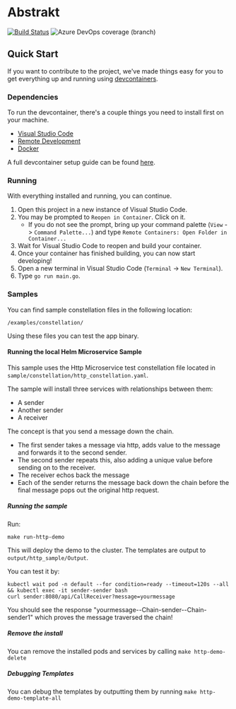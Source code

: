 # Abstrakt

[![Build Status](https://dev.azure.com/aussiedevcrew/Wormhole/_apis/build/status/microsoft.abstrakt?branchName=master)](https://dev.azure.com/aussiedevcrew/Wormhole/_build/latest?definitionId=20&branchName=master) ![Azure DevOps coverage (branch)](https://abstrakt-shields.azurewebsites.net/azure-devops/coverage/aussiedevcrew/Wormhole/20/master)

## Quick Start

If you want to contribute to the project, we've made things easy for you to get everything up and running using [devcontainers](https://code.visualstudio.com/docs/remote/containers).

### Dependencies

To run the devcontainer, there's a couple things you need to install first on your machine.

- [Visual Studio Code](https://code.visualstudio.com/)
- [Remote Development](https://marketplace.visualstudio.com/items?itemName=ms-vscode-remote.vscode-remote-extensionpack)
- [Docker](https://docs.docker.com/install/)

A full devcontainer setup guide can be found [here](https://code.visualstudio.com/docs/remote/containers#_getting-started).

### Running

With everything installed and running, you can continue.

1. Open this project in a new instance of Visual Studio Code.
2. You may be prompted to `Reopen in Container`. Click on it.
    - If you do not see the prompt, bring up your command palette (`View` -> `Command Palette...`) and type `Remote Containers: Open Folder in Container...`
3. Wait for Visual Studio Code to reopen and build your container.
4. Once your container has finished building, you can now start developing!
5. Open a new terminal in Visual Studio Code (`Terminal` -> `New Terminal`).
6. Type `go run main.go`.

### Samples

You can find sample constellation files in the following location:

`/examples/constellation/`

Using these files you can test the app binary. 

#### Running the local Helm Microservice Sample

This sample uses the Http Microservice test constellation file located in `sample/constellation/http_constellation.yaml`.

The sample will install three services with relationships between them:

- A sender
- Another sender
- A receiver

The concept is that you send a message down the chain. 

- The first sender takes a message via http, adds value to the message and forwards it to the second sender. 
- The second sender repeats this, also adding a unique value before sending on to the receiver. 
- The receiver echos back the message
- Each of the sender returns the message back down the chain before the final message pops out the original http request. 

##### Running the sample

Run:

`make run-http-demo`

This will deploy the demo to the cluster. The templates are output to `output/http_sample/Output`. 

You can test it by:

```
kubectl wait pod -n default --for condition=ready --timeout=120s --all && kubectl exec -it sender-sender bash
curl sender:8080/api/CallReceiver?message=yourmessage
```

You should see the response "yourmessage--Chain-sender--Chain-sender1" which proves the message traversed the chain!

##### Remove the install

You can remove the installed pods and services by calling `make http-demo-delete`

##### Debugging Templates

You can debug the templates by outputting them by running `make http-demo-template-all`



